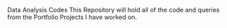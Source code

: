 Data Analysis Codes
This Repository will hold all of the code and queries from the Portfolio Projects I have worked on.
